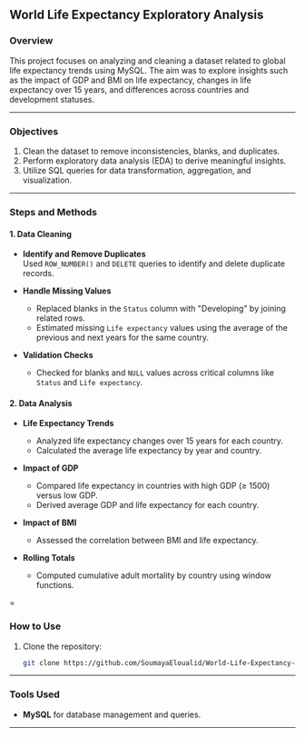 ## **World Life Expectancy Exploratory Analysis**

### **Overview**
This project focuses on analyzing and cleaning a dataset related to global life expectancy trends using MySQL. The aim was to explore insights such as the impact of GDP and BMI on life expectancy, changes in life expectancy over 15 years, and differences across countries and development statuses.

---

### **Objectives**
1. Clean the dataset to remove inconsistencies, blanks, and duplicates.
2. Perform exploratory data analysis (EDA) to derive meaningful insights.
3. Utilize SQL queries for data transformation, aggregation, and visualization.

---

### **Steps and Methods**
#### **1. Data Cleaning**
- **Identify and Remove Duplicates**  
  Used `ROW_NUMBER()` and `DELETE` queries to identify and delete duplicate records.
  
- **Handle Missing Values**  
  - Replaced blanks in the `Status` column with "Developing" by joining related rows.
  - Estimated missing `Life expectancy` values using the average of the previous and next years for the same country.

- **Validation Checks**  
  - Checked for blanks and `NULL` values across critical columns like `Status` and `Life expectancy`.

#### **2. Data Analysis**
- **Life Expectancy Trends**  
  - Analyzed life expectancy changes over 15 years for each country.  
  - Calculated the average life expectancy by year and country.

- **Impact of GDP**  
  - Compared life expectancy in countries with high GDP (≥ 1500) versus low GDP.  
  - Derived average GDP and life expectancy for each country.

- **Impact of BMI**  
  - Assessed the correlation between BMI and life expectancy.

- **Rolling Totals**  
  - Computed cumulative adult mortality by country using window functions.



=

### **How to Use**
1. Clone the repository:  
   ```bash
   git clone https://github.com/SoumayaEloualid/World-Life-Expectancy-Exploratory.git
   ```

---

### **Tools Used**
- **MySQL** for database management and queries.


---

